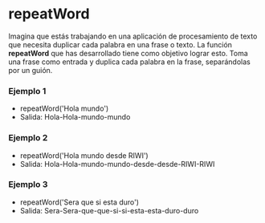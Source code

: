 # repeatWord
Imagina que estás trabajando en una aplicación de procesamiento de texto que necesita duplicar cada palabra en una frase o texto. La función **repeatWord** que has desarrollado tiene como objetivo lograr esto. Toma una frase como entrada y duplica cada palabra en la frase, separándolas por un guión.

### Ejemplo 1
- repeatWord('Hola mundo')
- Salida: Hola-Hola-mundo-mundo

### Ejemplo 2
- repeatWord('Hola mundo desde RIWI')
- Salida: Hola-Hola-mundo-mundo-desde-desde-RIWI-RIWI

### Ejemplo 3
- repeatWord('Sera que si esta duro')
- Salida: Sera-Sera-que-que-si-si-esta-esta-duro-duro
